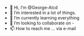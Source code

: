 - 👋 Hi, I’m @George-Alcd
- 👀 I’m interested in a lot of things.
- 🌱 I’m currently learning everything
- 💞️ I’m looking to collaborate on -
- 📫 How to reach me ... via e-mail

<!---
George-Alcd/George-Alcd is a ✨ special ✨ repository because its `README.md` (this file) appears on your GitHub profile.
You can click the Preview link to take a look at your changes.
--->
